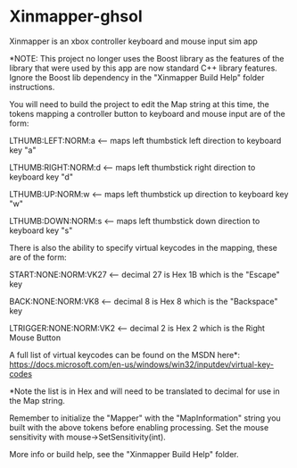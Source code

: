 # Xinmapper-ghsol
Xinmapper is an xbox controller keyboard and mouse input sim app

*NOTE: This project no longer uses the Boost library as the features 
of the library that were used by this app
are now standard C++ library features. Ignore the Boost lib 
dependency in the "Xinmapper Build Help" folder instructions.


You will need to build the project to edit the Map string at this time, 
the tokens mapping a controller button to keyboard and mouse input
are of the form: 

LTHUMB:LEFT:NORM:a   <-- maps left thumbstick left direction to keyboard key "a" 

LTHUMB:RIGHT:NORM:d   <-- maps left thumbstick right direction to keyboard key "d"

LTHUMB:UP:NORM:w    <-- maps left thumbstick up direction to keyboard key "w"

LTHUMB:DOWN:NORM:s  <-- maps left thumbstick down direction to keyboard key "s"


There is also the ability to specify virtual keycodes in the mapping, these are of the form:

START:NONE:NORM:VK27  <-- decimal 27 is Hex 1B which is the "Escape" key

BACK:NONE:NORM:VK8    <-- decimal 8 is Hex 8 which is the "Backspace" key

LTRIGGER:NONE:NORM:VK2  <-- decimal 2 is Hex 2 which is the Right Mouse Button


A full list of virtual keycodes can be found on the MSDN here*: 
https://docs.microsoft.com/en-us/windows/win32/inputdev/virtual-key-codes

*Note the list is in Hex and will need to be translated to decimal for use in the Map string.

Remember to initialize the "Mapper" with the "MapInformation" string you built with 
the above tokens before enabling processing.
Set the mouse sensitivity with mouse->SetSensitivity(int).


More info or build help, see the "Xinmapper Build Help" folder.
